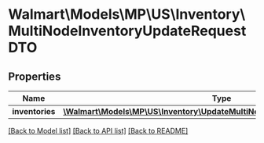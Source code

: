 # Walmart\Models\MP\US\Inventory\MultiNodeInventoryUpdateRequestDTO

## Properties

Name | Type | Description | Notes
------------ | ------------- | ------------- | -------------
**inventories** | [**\Walmart\Models\MP\US\Inventory\UpdateMultiNodeInventoryRequestInventories**](UpdateMultiNodeInventoryRequestInventories.md) |  |


[[Back to Model list]](./) [[Back to API list]](../../../../../README.md#supported-apis) [[Back to README]](../../../../../README.md)
